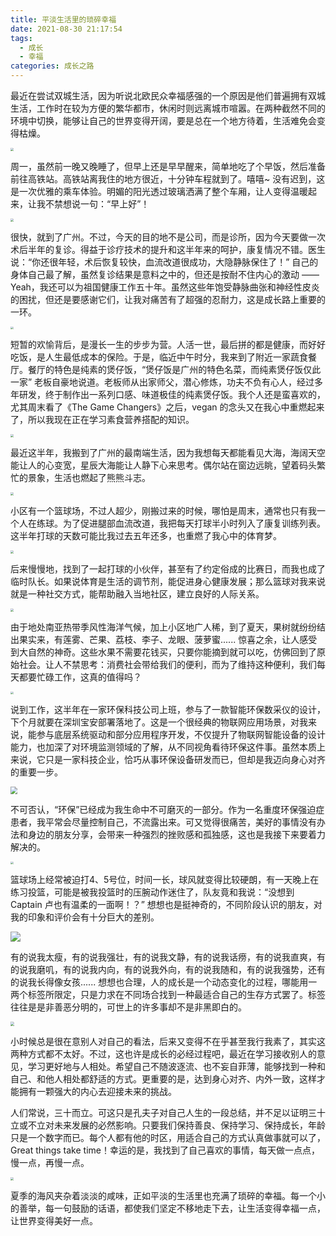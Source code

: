 ```yaml
---
title: 平淡生活里的琐碎幸福
date: 2021-08-30 21:17:54
tags: 
  - 成长
  - 幸福
categories: 成长之路
---
```



最近在尝试双城生活，因为听说北欧民众幸福感强的一个原因是他们普遍拥有双城生活，工作时在较为方便的繁华都市，休闲时则远离城市喧嚣。在两种截然不同的环境中切换，能够让自己的世界变得开阔，要是总在一个地方待着，生活难免会变得枯燥。

<img src="/images/diary/2021-08-30_road.jpeg" style="zoom:30%;" />

周一，虽然前一晚又晚睡了，但早上还是早早醒来，简单地吃了个早饭，然后准备前往高铁站。高铁站离我住的地方很近，十分钟车程就到了。嘻嘻~ 没有迟到，这是一次优雅的乘车体验。明媚的阳光透过玻璃洒满了整个车厢，让人变得温暖起来，让我不禁想说一句：“早上好”！

<img src="/images/diary/2021-08-30_railway.jpeg" style="zoom:30%;" />

很快，就到了广州。不过，今天的目的地不是公司，而是诊所，因为今天要做一次术后半年的复诊。得益于诊疗技术的提升和这半年来的呵护，康复情况不错。医生说：“你还很年轻，术后恢复较快，血流改道很成功，大隐静脉保住了！” 自己的身体自己最了解，虽然复诊结果是意料之中的，但还是按耐不住内心的激动 —— Yeah，我还可以为祖国健康工作五十年。虽然这些年饱受静脉曲张和神经性皮炎的困扰，但还是要感谢它们，让我对痛苦有了超强的忍耐力，这是成长路上重要的一环。

<img src="/images/diary/2021-08-30_clinic.jpeg" style="zoom:30%;" />

短暂的欢愉背后，是漫长一生的步步为营。人活一世，最后拼的都是健康，而好好吃饭，是人生最低成本的保险。于是，临近中午时分，我来到了附近一家蔬食餐厅。餐厅的特色是纯素的煲仔饭，“煲仔饭是广州的特色名菜，而纯素煲仔饭仅此一家” 老板自豪地说道。老板师从出家师父，潜心修炼，功夫不负有心人，经过多年研发，终于制作出一系列口感、味道极佳的纯素煲仔饭。我个人还是蛮喜欢的，尤其周末看了《The Game Changers》之后，vegan 的念头又在我心中重燃起来了，所以我现在正在学习素食营养搭配的知识。

<img src="/images/diary/2021-08-30_lunch.jpeg" style="zoom:30%;" />

最近这半年，我搬到了广州的最南端生活，因为我想每天都能看见大海，海阔天空能让人的心变宽，星辰大海能让人静下心来思考。偶尔站在窗边远眺，望着码头繁忙的景象，生活也燃起了熊熊斗志。

<img src="/images/diary/2021-08-30_sea-02.jpeg" style="zoom:30%;" />

小区有一个篮球场，不过人超少，刚搬过来的时候，哪怕是周末，通常也只有我一个人在练球。为了促进腿部血流改道，我把每天打球半小时列入了康复训练列表。这半年打球的天数可能比我过去五年还多，也重燃了我心中的体育梦。

<img src="/images/diary/2021-08-30_basketball-01.jpeg" style="zoom:30%;" />

后来慢慢地，找到了一起打球的小伙伴，甚至有了约定俗成的比赛日，而我也成了临时队长。如果说体育是生活的调节剂，能促进身心健康发展；那么篮球对我来说就是一种社交方式，能帮助融入当地社区，建立良好的人际关系。

<img src="/images/diary/2021-08-30_basketball-03.jpeg" style="zoom:30%;" />

由于地处南亚热带季风性海洋气候，加上小区地广人稀，到了夏天，果树就纷纷结出果实来，有莲雾、芒果、荔枝、李子、龙眼、菠萝蜜...... 惊喜之余，让人感受到大自然的神奇。这些水果不需要花钱买，只要你能摘到就可以吃，仿佛回到了原始社会。让人不禁思考：消费社会带给我们的便利，而为了维持这种便利，我们每天都要忙碌工作，这真的值得吗？

<img src="/images/diary/2021-08-30_tree.jpeg" style="zoom:30%;" />

说到工作，这半年在一家环保科技公司上班，参与了一款智能环保数采仪的设计，下个月就要在深圳宝安部署落地了。这是一个很经典的物联网应用场景，对我来说，能参与底层系统驱动和部分应用程序开发，不仅提升了物联网智能设备的设计能力，也加深了对环境监测领域的了解，从不同视角看待环保这件事。虽然本质上来说，它只是一家科技企业，恰巧从事环保设备研发而已，但却是我迈向身心对齐的重要一步。

<img src="/images/diary/k37-device-framework.png" style="zoom:70%;" />

不可否认，“环保”已经成为我生命中不可磨灭的一部分。作为一名重度环保强迫症患者，我平常会尽量控制自己，不流露出来。可又觉得很痛苦，美好的事情没有办法和身边的朋友分享，会带来一种强烈的挫败感和孤独感，这也是我接下来要着力解决的。

<img src="/images/diary/2021-08-30_fruits.jpeg" style="zoom:30%;" />

篮球场上经常被迫打4、5号位，时间一长，球风就变得比较硬朗，有一天晚上在练习投篮，可能是被我投篮时的压腕动作迷住了，队友竟和我说：“没想到 Captain 卢也有温柔的一面啊！？” 想想也是挺神奇的，不同阶段认识的朋友，对我的印象和评价会有十分巨大的差别。

![](/images/diary/Shoot-a-Basketball-Step-11.png)

有的说我太瘦，有的说我强壮，有的说我文静，有的说我话痨，有的说我直爽，有的说我磨叽，有的说我内向，有的说我外向，有的说我随和，有的说我强势，还有的说我长得像女孩...... 想想也合理，人的成长是一个动态变化的过程，哪能用一两个标签所限定，只是力求在不同场合找到一种最适合自己的生存方式罢了。标签往往是是非善恶分明的，可世上的许多事却不是非黑即白的。

<img src="/images/diary/2021-08-30_street.jpeg" style="zoom:40%;" />

小时候总是很在意别人对自己的看法，后来又变得不在乎甚至我行我素了，其实这两种方式都不太好。不过，这也许是成长的必经过程吧，最近在学习接收别人的意见，学习更好地与人相处。希望自己不随波逐流、也不妄自菲薄，能够找到一种和自己、和他人相处都舒适的方式。更重要的是，达到身心对齐、内外一致，这样才能拥有一颗强大的内心去迎接未来的挑战。

人们常说，三十而立。可这只是孔夫子对自己人生的一段总结，并不足以证明三十立或不立对未来发展的必然影响。只要我们保持善良、保持学习、保持成长，年龄只是一个数字而已。每个人都有他的时区，用适合自己的方式认真做事就可以了，Great things take time！幸运的是，我找到了自己喜欢的事情，每天做一点点，慢一点，再慢一点。

<img src="/images/diary/2021-08-30_sea-03.jpeg" style="zoom:30%;" />

夏季的海风夹杂着淡淡的咸味，正如平淡的生活里也充满了琐碎的幸福。每一个小的善举，每一句鼓励的话语，都使我们坚定不移地走下去，让生活变得幸福一点，让世界变得美好一点。

